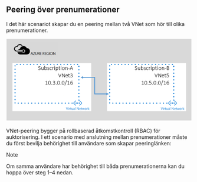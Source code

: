 ## Peering över prenumerationer
I det här scenariot skapar du en peering mellan två VNet som hör till olika prenumerationer.

![scenario för flera prenumerationer](./media/virtual-networks-create-vnetpeering-scenario-crosssub-include/figure01.PNG)

VNet-peering bygger på rollbaserad åtkomstkontroll (RBAC) för auktorisering. I ett scenario med anslutning mellan prenumerationer måste du först bevilja behörighet till användare som skapar peeringlänken:

> [!NOTE]
> Om samma användare har behörighet till båda prenumerationerna kan du hoppa över steg 1–4 nedan.
> 
> 

<!--HONumber=Sep16_HO3-->


